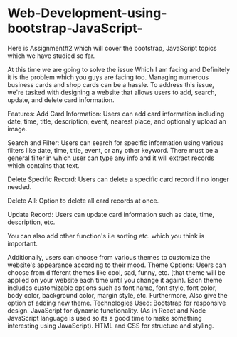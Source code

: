 # Web-Development-using-bootstrap-JavaScript-

Here is Assignment#2 which will cover the bootstrap, JavaScript topics which we have studied so far.

At this time we are going to solve the issue Which I am facing and Definitely it is the problem which you guys are facing too. Managing numerous business cards and shop cards can be a hassle. To address this issue, we're tasked with designing a website that allows users to add, search, update, and delete card information.

Features:
Add Card Information:
Users can add card information including date, time, title, description, event, nearest place, and optionally upload an image.

Search and Filter:
Users can search for specific information using various filters like date, time, title, event, or any other keyword.
There must be a general filter in which user can type any info and it will extract records which contains that text. 

Delete Specific Record:
Users can delete a specific card record if no longer needed.

Delete All:
Option to delete all card records at once.

Update Record:
Users can update card information such as date, time, description, etc.

You can also add other function's i.e sorting etc. which you think is important. 

 Additionally, users can choose from various themes to customize the website's appearance according to their mood.
Theme Options:
Users can choose from different themes like cool, sad, funny, etc. (that theme will be applied on your website each time until you change it again).
Each theme includes customizable options such as font name, font style, font color, body color, background color, margin style, etc.
Furthermore, Also give the option of adding new theme.
Technologies Used:
Bootstrap for responsive design.
JavaScript for dynamic functionality. (As in React and Node JavaScript language is used so its a good time to make something interesting using JavaScript).
HTML and CSS for structure and styling.
